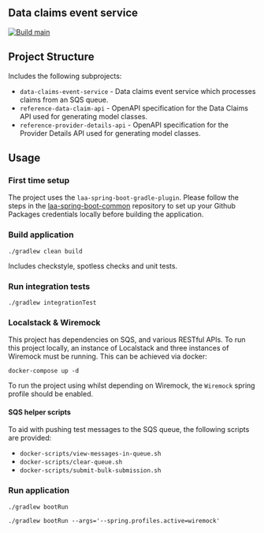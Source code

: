 ## Data claims event service

[![Build main](https://github.com/ministryofjustice/laa-data-claims-event-service/actions/workflows/build-main.yml/badge.svg)](https://github.com/ministryofjustice/laa-data-claims-event-service/actions/workflows/build-main.yml)

## Project Structure

Includes the following subprojects:

- `data-claims-event-service` - Data claims event service which processes claims from an SQS queue.
- `reference-data-claim-api` - OpenAPI specification for the Data Claims API used for generating
  model classes.
- `reference-provider-details-api` - OpenAPI specification for the Provider Details API used for
  generating model classes.

## Usage

### First time setup

The project uses the `laa-spring-boot-gradle-plugin`. Please follow the steps in
the [laa-spring-boot-common](https://github.com/ministryofjustice/laa-spring-boot-common?tab=readme-ov-file#provide-your-repository-credentials)
repository to set up your Github Packages credentials locally before building the application.

### Build application

`./gradlew clean build`

Includes checkstyle, spotless checks and unit tests.

### Run integration tests

`./gradlew integrationTest`

### Localstack & Wiremock

This project has dependencies on SQS, and various RESTful APIs. To run this project locally, an
instance of Localstack and three instances of Wiremock must be running. This can be achieved via
docker:

```shell
docker-compose up -d
```

To run the project using whilst depending on Wiremock, the `Wiremock` spring profile should be 
enabled.

#### SQS helper scripts
To aid with pushing test messages to the SQS queue, the following scripts are provided:
- `docker-scripts/view-messages-in-queue.sh`
- `docker-scripts/clear-queue.sh`
- `docker-scripts/submit-bulk-submission.sh`

### Run application

`./gradlew bootRun`

`./gradlew bootRun --args='--spring.profiles.active=wiremock'`
